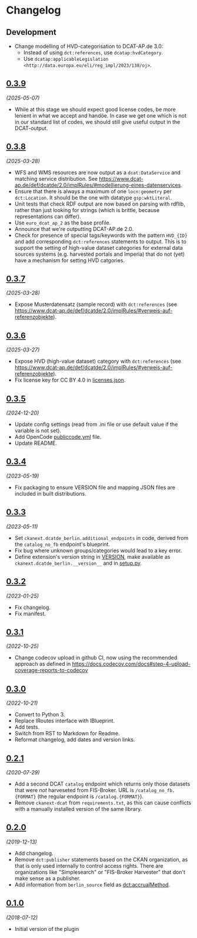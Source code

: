 # Changelog

## Development

- Change modelling of HVD-categorisation to DCAT-AP.de 3.0:
  - Instead of using `dct:references`, use `dcatap:hvdCategory`.
  - Use `dcatap:applicableLegislation <http://data.europa.eu/eli/reg_impl/2023/138/oj>`.

## [0.3.9](https://github.com/berlinonline/ckanext-dcatde_berlin/releases/tag/0.3.9)

_(2025-05-07)_

- While at this stage we should expect good license codes, be more lenient in what we accept and handöe. In case we get one which is not in our standard list of codes, we should still give useful output in the DCAT-output.

## [0.3.8](https://github.com/berlinonline/ckanext-dcatde_berlin/releases/tag/0.3.8)

_(2025-03-28)_

- WFS and WMS resources are now output as a `dcat:DataService` and matching service distribution. See https://www.dcat-ap.de/def/dcatde/2.0/implRules/#modellierung-eines-datenservices.
- Ensure that there is always a maximum of one `locn:geometry` per `dct:Location`. It should be the one with datatype `gsp:wktLiteral`.
- Unit tests that check RDF output are now based on parsing with rdflib, rather than just looking for strings (which is brittle, because representations can differ).
- Use `euro_dcat_ap_2` as the base profile.
- Announce that we're outputting DCAT-AP.de 2.0.
- Check for presence of special tags/keywords with the pattern `HVD_{ID}` and add corresponding `dct:references` statements to output. This is to support the setting of high-value dataset categories for external data sources systems (e.g. harvested portals and Imperia) that do not (yet) have a mechanism for setting HVD catgories.

## [0.3.7](https://github.com/berlinonline/ckanext-dcatde_berlin/releases/tag/0.3.7)

_(2025-03-28)_

- Expose Musterdatensatz (sample record) with `dct:references` (see https://www.dcat-ap.de/def/dcatde/2.0/implRules/#verweis-auf-referenzobjekte).

## [0.3.6](https://github.com/berlinonline/ckanext-dcatde_berlin/releases/tag/0.3.6)

_(2025-03-27)_

- Expose HVD (high-value dataset) category with `dct:references` (see https://www.dcat-ap.de/def/dcatde/2.0/implRules/#verweis-auf-referenzobjekte).
- Fix license key for CC BY 4.0 in [licenses.json](ckanext/dcatde_berlin/mappings/licenses.json).

## [0.3.5](https://github.com/berlinonline/ckanext-dcatde_berlin/releases/tag/0.3.5)

_(2024-12-20)_

- Update config settings (read from .ini file or use default value if the variable is not set).
- Add OpenCode [publiccode.yml](publiccode.yml) file.
- Update README.

## [0.3.4](https://github.com/berlinonline/ckanext-dcatde_berlin/releases/tag/0.3.4)

_(2023-05-19)_

- Fix packaging to ensure VERSION file and mapping JSON files are included in built distributions.

## [0.3.3](https://github.com/berlinonline/ckanext-dcatde_berlin/releases/tag/0.3.3)

_(2023-05-11)_

- Set `ckanext.dcatde_berlin.additional_endpoints` in code, derived from the `catalog_no_fb` endpoint's blueprint.
- Fix bug where unknown groups/categories would lead to a key error.
- Define extension's version string in [VERSION](VERSION), make available as `ckanext.dcatde_berlin.__version__` and in [setup.py](setup.py).

## [0.3.2](https://github.com/berlinonline/ckanext-dcatde_berlin/releases/tag/0.3.2)

_(2023-01-25)_

- Fix changelog.
- Fix manifest.

## [0.3.1](https://github.com/berlinonline/ckanext-dcatde_berlin/releases/tag/0.3.1)

_(2022-10-25)_

- Change codecov upload in github CI, now using the recommended approach as defined in https://docs.codecov.com/docs#step-4-upload-coverage-reports-to-codecov

## [0.3.0](https://github.com/berlinonline/ckanext-dcatde_berlin/releases/tag/0.3.0)

_(2022-10-21)_

- Convert to Python 3.
- Replace IRoutes interface with IBlueprint.
- Add tests.
- Switch from RST to Markdown for Readme.
- Reformat changelog, add dates and version links.

## [0.2.1](https://github.com/berlinonline/ckanext-dcatde_berlin/releases/tag/v0.2.1)

_(2020-07-29)_

- Add a second DCAT `catalog` endpoint which returns only those datasets that were _not_ harveseted from FIS-Broker. URL is `/catalog_no_fb.{FORMAT}` (the regular endpoint is `/catalog.{FORMAT}`).
- Remove `ckanext-dcat` from `requirements.txt`, as this can cause conflicts with a manually installed version of the same library.

## [0.2.0](https://github.com/berlinonline/ckanext-dcatde_berlin/releases/tag/v0.2.0)

_(2019-12-13)_

- Add changelog.
- Remove `dct:publisher` statements based on the CKAN organization, as that is only used internally to control access rights. There are organizations like "Simplesearch" or "FIS-Broker Harvester" that don't make sense as a publisher.
- Add information from `berlin_source` field as [dct:accrualMethod](https://www.dublincore.org/specifications/dublin-core/dcmi-terms/2012-06-14/?v=terms#terms-accrualMethod).

## [0.1.0](https://github.com/berlinonline/ckanext-dcatde_berlin/releases/tag/v0.1.0)

_(2018-07-12)_

- Initial version of the plugin